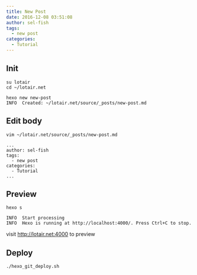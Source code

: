 ```yaml
---
title: New Post
date: 2016-12-08 03:51:08
author: sel-fish
tags:
  - new post
categories:
  - Tutorial
---
```


## Init

```
su lotair
cd ~/lotair.net

hexo new new-post
INFO  Created: ~/lotair.net/source/_posts/new-post.md
```

<!-- more -->

## Edit body

```
vim ~/lotair.net/source/_posts/new-post.md

...
author: sel-fish
tags:
  - new post
categories:
  - Tutorial
...
```

## Preview

```
hexo s

INFO  Start processing
INFO  Hexo is running at http://localhost:4000/. Press Ctrl+C to stop.
```

visit http://lotair.net:4000 to preview

## Deploy

```
./hexo_git_deploy.sh
```

